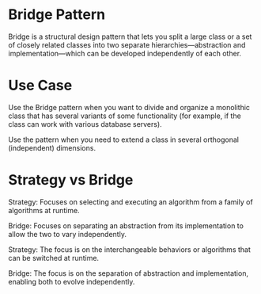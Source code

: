 # Bridge Pattern

Bridge is a structural design pattern that lets you split a large class or a 
set of closely related classes into two separate hierarchies—abstraction 
and implementation—which can be developed independently of each other.

# Use Case

Use the Bridge pattern when you want to divide 
and organize a monolithic class that has several variants of 
some functionality (for example, if the class can work with various database servers).

Use the pattern when you need to extend a class in several orthogonal (independent) dimensions.


# Strategy vs Bridge

Strategy: Focuses on selecting and executing an algorithm from a family of algorithms at runtime.

Bridge: Focuses on separating an abstraction from its implementation to allow the two to vary independently.

Strategy: The focus is on the interchangeable behaviors or algorithms that can be switched at runtime.

Bridge: The focus is on the separation of abstraction and implementation, enabling both to evolve independently.


